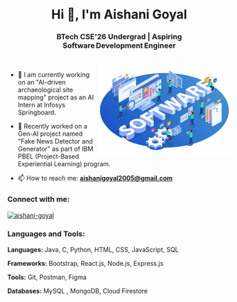<h1 align="center">Hi 👋, I'm Aishani Goyal</h1>
<h3 align="center">BTech CSE'26 Undergrad | Aspiring Software Development Engineer</h3>
<br>
<img align="right" src="./banner_img.png" width="300" />

- 🔭 I am currently working on an "AI-driven archaeological site mapping" project as an AI Intern at Infosys Springboard.

- 🌱 Recently worked on a Gen-AI project named "Fake News Detector and Generator" as part of IBM PBEL (Project-Based Experiential Learning) program.

- 📫 How to reach me: **aishanigoyal2005@gmail.com**


<h3 align="left">Connect with me:</h3>
<p align="left">
<a href="https://linkedin.com/in/aishani-goyal" target="blank"><img align="center" src="https://raw.githubusercontent.com/rahuldkjain/github-profile-readme-generator/master/src/images/icons/Social/linked-in-alt.svg" alt="aishani-goyal" height="30" width="40" /></a>
</p>

### Languages and Tools:

**Languages:** Java, C, Python, HTML, CSS, JavaScript, SQL

**Frameworks:** Bootstrap, React.js, Node.js, Express.js

**Tools:** Git, Postman, Figma

**Databases:** MySQL , MongoDB, Cloud Firestore
